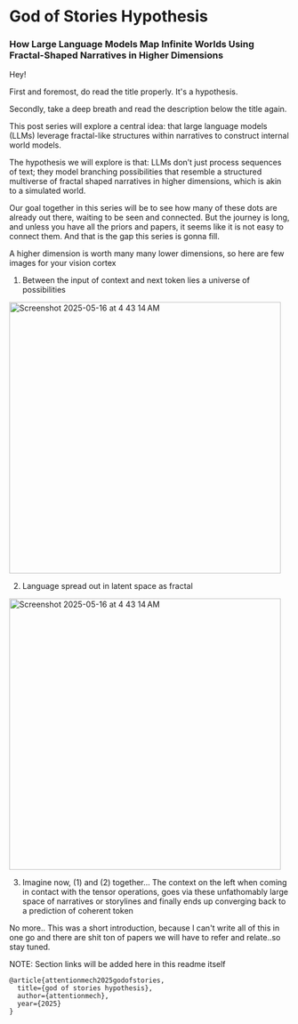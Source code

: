 # God of Stories Hypothesis

### How Large Language Models Map Infinite Worlds Using Fractal-Shaped Narratives in Higher Dimensions

Hey!

First and foremost, do read the title properly. It's a hypothesis.

Secondly, take a deep breath and read the description below the title again.

This post series will explore a central idea: that large language models (LLMs) leverage fractal-like structures within narratives to construct internal world models.

The hypothesis we will explore is that: LLMs don’t just process sequences of text; they model branching possibilities that resemble a structured multiverse of fractal shaped narratives in higher dimensions, which is akin to a simulated world.

Our goal together in this series will be to see how many of these dots are already out there, waiting to be seen and connected. But the journey is long, and unless you have all the priors and papers, it seems like it is not easy to connect them.  And that is the gap this series is gonna fill.

A higher dimension is worth many many lower dimensions, so here are few images for your vision cortex

1. Between the input of context and next token lies a universe of possibilities

<img width="488" alt="Screenshot 2025-05-16 at 4 43 14 AM" src="https://github.com/user-attachments/assets/ee7af380-3d7f-4f0f-b951-84d6f85eabfe" />

2. Language spread out in latent space as fractal

<img width="488" alt="Screenshot 2025-05-16 at 4 43 14 AM" src="https://github.com/user-attachments/assets/a01d3492-9c62-42b0-a18d-08e59b3e9394" />

3. Imagine now, (1) and (2) together… The context on the left when coming in contact with the tensor operations, goes via these unfathomably large space of narratives or storylines and finally ends up converging back to a prediction of coherent token


No more.. This was a short introduction, because I can't write all of this in one go and there are shit ton of papers we will have to refer and relate..so stay tuned.

NOTE: Section links will be added here in this readme itself


```
@article{attentionmech2025godofstories,
  title={god of stories hypothesis},
  author={attentionmech},
  year={2025}
}
```
